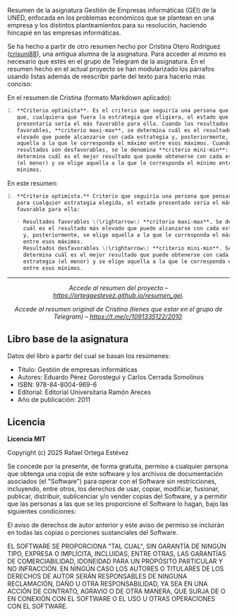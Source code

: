 Resumen de la asignatura Gestión de Empresas informáticas (GEI) de la UNED, enfocada en los problemas económicos que se plantean en una empresa y los distintos planteamientos para su resolución, haciendo hincapié en las empresas informáticas.

Se ha hecho a partir de otro resumen hecho por Cristina Otero Rodríguez ([crisuni88](https://github.com/crisluni88)), una antigua alumna de la asignatura. Para acceder al mismo es necesario que estés en el grupo de Telegram de la asignatura. En el resumen hecho en el actual proyecto se han modularizado los párrafos usando listas además de reescribir parte del texto para hacerlo más conciso:

En el resumen de Cristina (formato Markdown aplicado):

```Markdown
2. **Criterio optimista**. Es el criterio que seguiría una persona que pensara
   que, cualquiera que fuera la estrategia que eligiera, el estado que se
   presentaría sería el más favorable para ella. Cuando los resultados son
   favorables, **criterio maxi-max**, se determina cuál es el resultado más
   elevado que puede alcanzarse con cada estrategia y, posteriormente, se elige
   aquella a la que le corresponda el máximo entre esos máximos. Cuando los
   resultados son desfavorables, se le denomina **criterio mini-min**: se
   determina cuál es el mejor resultado que puede obtenerse con cada estrategia
   (el menor) y se elige aquella a la que le corresponda el mínimo entre esos
   mínimos.
```

En este resumen:

```Markdown
2. **Criterio optimista.** Criterio que seguiría una persona que pensara que,
   para cualquier estrategia elegida, el estado presentado sería el más
   favorable para ella:

   - Resultados favorables \(\rightarrow\) **criterio maxi-max**. Se determina
     cuál es el resultado más elevado que puede alcanzarse con cada estrategia
     y, posteriormente, se elige aquella a la que le corresponda el máximo
     entre esos máximos.
   - Resultados desfavorables \(\rightarrow\) **criterio mini-min**. Se
     determina cuál es el mejor resultado que puede obtenerse con cada
     estrategia (el menor) y se elige aquella a la que le corresponda el mínimo
     entre esos mínimos.
```

---

<p align="center">
  <em>
    Accede al resumen del proyecto –
    <a
      href="https://ortegaestevez.github.io/resumen_gei"
    >https://ortegaestevez.github.io/resumen_gei</a>.
  </em>
</p>

<p align="center">
  <em>
    Accede al resumen original de Cristina (tienes que estar en el grupo de Telegram) –
    <a
      href="https://squidfunk.github.io/mkdocs-material/"
    >https://t.me/c/1091335122/2010</a>.
  </em>
</p>

## Libro base de la asignatura

Datos del libro a partir del cual se basan los resúmenes:

- Título: Gestión de empresas informáticas
- Autores: Eduardo Pérez Gorostegui y Carlos Cerrada Somolinos
- ISBN: 978-84-8004-969-6
- Editorial: Editorial Universitaria Ramón Areces
- Año de publicación: 2011

## Licencia

**Licencia MIT**

Copyright (c) 2025 Rafael Ortega Estévez

Se concede por la presente, de forma gratuita, permiso a cualquier persona que obtenga una copia de este software y los archivos de documentación asociados (el "Software") para operar con el Software sin restricciones, incluyendo, entre otros, los derechos de usar, copiar, modificar, fusionar, publicar, distribuir, sublicenciar y/o vender copias del Software, y a permitir que las personas a las que se les proporcione el Software lo hagan, bajo las siguientes condiciones:

El aviso de derechos de autor anterior y este aviso de permiso se incluirán en todas las copias o porciones sustanciales del Software.

EL SOFTWARE SE PROPORCIONA "TAL CUAL", SIN GARANTÍA DE NINGÚN TIPO, EXPRESA O IMPLÍCITA, INCLUIDAS, ENTRE OTRAS, LAS GARANTÍAS DE COMERCIABILIDAD, IDONEIDAD PARA UN PROPÓSITO PARTICULAR Y NO INFRACCIÓN. EN NINGÚN CASO LOS AUTORES O TITULARES DE LOS DERECHOS DE AUTOR SERÁN RESPONSABLES DE NINGUNA RECLAMACIÓN, DAÑO U OTRA RESPONSABILIDAD, YA SEA EN UNA ACCIÓN DE CONTRATO, AGRAVIO O DE OTRA MANERA, QUE SURJA DE O EN CONEXIÓN CON EL SOFTWARE O EL USO U OTRAS OPERACIONES CON EL SOFTWARE.
